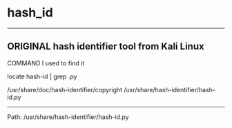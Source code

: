# hash_id
-------------------------
ORIGINAL hash identifier tool
from Kali Linux
-------------------------------
COMMAND I used to find it

locate hash-id | grep .py

/usr/share/doc/hash-identifier/copyright
/usr/share/hash-identifier/hash-id.py

------------------------------
Path:
/usr/share/hash-identifier/hash-id.py
